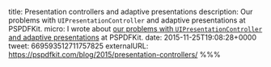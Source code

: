 title: Presentation controllers and adaptive presentations
description: Our problems with `UIPresentationController` and adaptive presentations at PSPDFKit.
micro: I wrote about [our problems with `UIPresentationController` and adaptive presentations]() at PSPDFKit.
date: 2015-11-25T19:08:28+0000
tweet: 669593512711757825
externalURL: https://pspdfkit.com/blog/2015/presentation-controllers/
%%%
